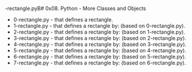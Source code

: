 -rectangle.pyB# 0x08. Python - More Classes and Objects

- 0-rectangle.py - that defines a rectangle.
- 1-rectangle.py - that defines a rectangle by: (based on 0-rectangle.py).
- 2-rectangle.py - that defines a rectangle by: (based on 1-rectangle.py).
- 3-rectangle.py - that defines a rectangle by: (based on 2-rectangle.py).
- 4-rectangle.py - that defines a rectangle by: (based on 3-rectangle.py).
- 5-rectangle.py - that defines a rectangle by: (based on 4-rectangle.py).
- 6-rectangle.py - that defines a rectangle by: (based on 5-rectangle.py).
- 7-rectangle.py - that defines a rectangle by: (based on 6-rectangle.py).